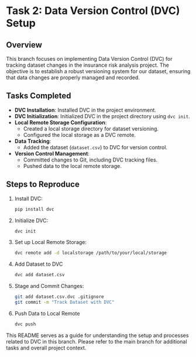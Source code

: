 # Task 2: Data Version Control (DVC) Setup

## Overview
This branch focuses on implementing Data Version Control (DVC) for tracking dataset changes in the insurance risk analysis project. The objective is to establish a robust versioning system for our dataset, ensuring that data changes are properly managed and recorded.

## Tasks Completed
- **DVC Installation**: Installed DVC in the project environment.
- **DVC Initialization**: Initialized DVC in the project directory using `dvc init`.
- **Local Remote Storage Configuration**:
  - Created a local storage directory for dataset versioning.
  - Configured the local storage as a DVC remote.
- **Data Tracking**:
  - Added the dataset (`dataset.csv`) to DVC for version control.
- **Version Control Management**:
  - Committed changes to Git, including DVC tracking files.
  - Pushed data to the local remote storage.

## Steps to Reproduce
1. Install DVC:
   ```bash
   pip install dvc
2. Initialize DVC:
   ```bash
   dvc init
3. Set up Local Remote Storage:
   ```bash
   dvc remote add -d localstorage /path/to/your/local/storage
4. Add Dataset to DVC
   ```bash
   dvc add dataset.csv
5. Stage and Commit Changes:
   ```bash
   git add dataset.csv.dvc .gitignore
   git commit -m "Track Dataset with DVC"
6. Push Data to Local Remote
   ```bash
   dvc push

This README serves as a guide for understanding the setup and processes related to DVC in this branch. Please refer to the main branch for additional tasks and overall project context.